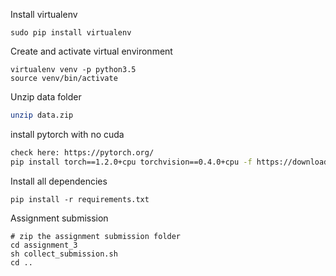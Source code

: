 
Install virtualenv
```
sudo pip install virtualenv 
```

Create and activate virtual environment
```
virtualenv venv -p python3.5
source venv/bin/activate
```

Unzip data folder
```bash
unzip data.zip
```

install pytorch with no cuda
```bash
check here: https://pytorch.org/
pip install torch==1.2.0+cpu torchvision==0.4.0+cpu -f https://download.pytorch.org/whl/torch_stable.html
```

Install all dependencies
```
pip install -r requirements.txt
```


Assignment submission
```
# zip the assignment submission folder
cd assignment_3
sh collect_submission.sh
cd ..
```

